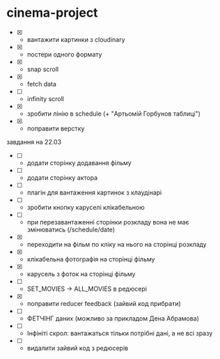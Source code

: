 # cinema-project

- [x] - вантажити картинки з cloudinary
- [x] - постери одного формату
- [x] - snap scroll
- [x] - fetch data
- [ ] - infinity scroll
- [x] - зробити лінію в schedule (+ "Артьомій Горбунов таблиці")
- [x] - поправити верстку

завдання на 22.03

- [ ] - додати сторінку додавання фільму
- [ ] - додати сторінку актора
- [ ] - плагін для вантаження картинок з клаудінарі
- [ ] - зробити кнопку каруселі клікабельною
- [ ] - при перезавантаженні сторінки розкладу вона не має змінюватись (/schedule/date)
- [x] - переходити на фільм по кліку на нього на сторінці розкладу
- [x] - клікабельна фотографія на сторінці фільму
- [x] - карусель з фоток на сторінці фільму
- [ ] - SET_MOVIES -> ALL_MOVIES в редюсері
- [x] - поправити reducer feedback (зайвий код прибрати)
- [ ] - ФЕТЧІНГ даних (можливо за прикладом Дена Абрамова)
- [ ] - Інфініті скрол: вантажаться тільки потрібні дані, а не всі зразу
- [ ] - видалити зайвий код з редюсерів
